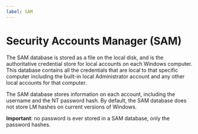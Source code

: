 ```yaml
---
label: SAM
---
```


# Security Accounts Manager (SAM)

The SAM database is stored as a file on the local disk, and is the authoritative credential store for local accounts on each Windows computer. This database contains all the credentials that are local to that specific computer including the built-in local Administrator account and any other local accounts for that computer.

The SAM database stores information on each account, including the username and the NT password hash. By default, the SAM database does not store LM hashes on current versions of Windows.

**Important**: no password is ever stored in a SAM database, only the password hashes.
